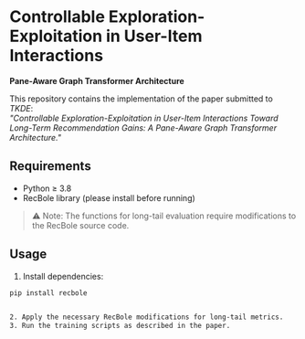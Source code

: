 # Controllable Exploration-Exploitation in User-Item Interactions  
**Pane-Aware Graph Transformer Architecture**

This repository contains the implementation of the paper submitted to *TKDE*:  
*"Controllable Exploration-Exploitation in User-Item Interactions Toward Long-Term Recommendation Gains: A Pane-Aware Graph Transformer Architecture."*

## Requirements
- Python ≥ 3.8
- RecBole library (please install before running)

> ⚠️ Note: The functions for long-tail evaluation require modifications to the RecBole source code.

## Usage
1. Install dependencies:
```bash
pip install recbole


2. Apply the necessary RecBole modifications for long-tail metrics.
3. Run the training scripts as described in the paper.
